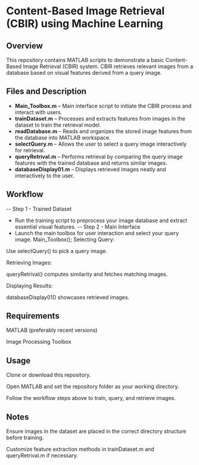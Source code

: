 # Content-Based Image Retrieval (CBIR) using Machine Learning
## Overview
This repository contains MATLAB scripts to demonstrate a basic Content-Based Image Retrieval (CBIR) system. CBIR retrieves relevant images from a database based on visual features derived from a query image.
## Files and Description
- **Main_Toolbox.m** – Main interface script to initiate the CBIR process and interact with users.  
- **trainDataset.m** – Processes and extracts features from images in the dataset to train the retrieval model.  
- **readDatabase.m** – Reads and organizes the stored image features from the database into MATLAB workspace.  
- **selectQuery.m** – Allows the user to select a query image interactively for retrieval.  
- **queryRetrival.m** – Performs retrieval by comparing the query image features with the trained database and returns similar images.  
- **databaseDisplay01.m** – Displays retrieved images neatly and interactively to the user.
## Workflow
-- Step 1 - Trained Dataset 
- Run the training script to preprocess your image database and extract essential visual features.
-- Step 2 - Main Interface
- Launch the main toolbox for user interaction and select your query image.
Main_Toolbox();
Selecting Query:

Use selectQuery() to pick a query image.

Retrieving Images:

queryRetrival() computes similarity and fetches matching images.

Displaying Results:

databaseDisplay01() showcases retrieved images.
## Requirements
MATLAB (preferably recent versions)

Image Processing Toolbox
## Usage
Clone or download this repository.

Open MATLAB and set the repository folder as your working directory.

Follow the workflow steps above to train, query, and retrieve images.
## Notes
Ensure images in the dataset are placed in the correct directory structure before training.

Customize feature extraction methods in trainDataset.m and queryRetrival.m if necessary.
